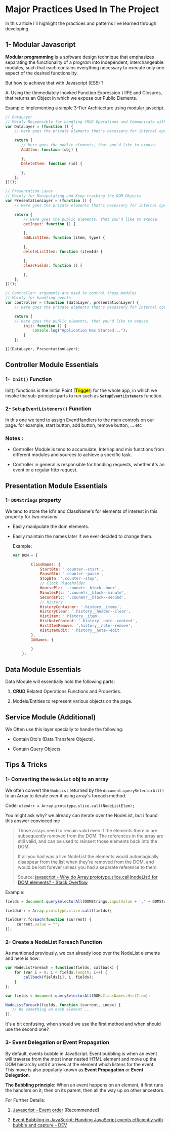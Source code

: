 # Major Practices Used In The Project

In this article i'll highlight the practices and patterns i've learned through developing.

## 1- Modular Javascript

**Modular programming** is a software design technique that emphasizes separating the functionality of a *program* into independent, interchangeable modules, such that each contains everything necessary to execute only one aspect of the desired functionality.

But how to achieve that with Javascript (ES5) ?

A: Using the (Immediately Inovked Function Expression ) IIFE and Closures, that returns an Object in which we expose our Public Elements.

Example: Implementing a simple 3-Tier Architecture using modular javscript.

```javascript
// DataLayer
// Mainly Responsible for handling CRUD Operations and Communicate with the DB
var DataLayer = (function () {
    // Here goes the private elements that's necessary for internal operations.

    return {
       // Here goes the public elements, that you'd like to expose.
       AddItem: function (obj) {

       },
       DeleteItem: function (id) {

       },
    };
})();

// Presentation Layer
// Mainly for Manipulating and Keep tracking the DOM Objects
var PresentationLayer = (function () {
    // Here goes the private elements that's necessary for internal operations.   

    return {
        // Here goes the public elements, that you'd like to expose.
        getInput: function () {

        },
        addListItem: function (item, type) {

        },
        deleteListItem: function (itemId) {

        },
        clearFields: function () {

        },
    };
})();

// Controller: arguments are used to control these modules
// Mainly for handling events
var controller = (function (dataLayer, presentationLayer) {
    // Here goes the private elements that's necessary for internal operations.

    return {
    // Here goes the public elements, that you'd like to expose.
        init: function () {
            console.log("Application Has Started...");
        }
    };

})(DataLayer, PresentationLayer);
```

## 

## Controller Module Essentials

### 1-` Init()` Function

Init() functions is the Initial Point (<mark>Trigger</mark>)  for the whole app, in which we invoke the sub-principle parts to run such as **`SetupEventListeners`** function.

### 2-  `SetupEventListeners()` Function

In this one we tend to assign EventHandlers to the main controls on our page. for example, start button, add button, remove button, ... etc

### Notes :

- Controller Module is tend to accumulate, Interlap and mix functions from different modules and sources to achieve a specific task. 

- Controller in general is responsible for handling requests, whether it's an event or a regular http request.

## Presentation Module Essentials

### 1- `DOMStrings` property

We tend to store the Id's and ClassName's for elements of  interest in this property for two reasons: 

- Easily manipulate the dom elements.

- Easily maintain the names later if we ever decided to change them.
  
  Example:
  
  ```javascript
  var DOM = {
  
          ClassNames: {
              StartBtn: '.counter--start',
              PauseBtn: '.counter--pause',
              StopBtn: '.counter--stop',
              // Clock Placeholder
              HoursePlc: '.counetr__block--hour',
              MinutesPlc: '.counetr__block--minute',
              SecondsPlc: '.counetr__block--second',
              // History
              HistoryContainer: '.history__items',
              HistoryClear: '.history__header--clear',
              HistItem: '.history__item',
              HistNoteContent: '.history__note--content',
              HistItemRemove: '.history__note--remove',
              HistItemEdit: '.history__note--edit'
          },
          IdNames: {
  
          }
      };
  ```

## Data Module Essentials

Data Module will essentially hold the following parts:

1. **CRUD** Related Operations Functions and Properties.

2. Models/Entities to represent various objects on the page.

## Service Module (Additional)

We Often use this layer specially to handle the following:

- Contain Dto's (Data Transfere Objects).

- Contain Query Objects.

## Tips & Tricks

### 1- Converting the `NodeList` obj to an array

We often convert the `NodeList` returned by the `document.querySelectorAll()` to an Array to iterate over it using array's foreach method. 

Code: `elemArr = Array.prototype.slice.call(NodeListElem);`

You might ask why? we already can iterate over the NodeList, but i found this answer convinced me 

> Those arrays need to remain valid even if the elements there in are subsequently removed from the DOM. The references in the array are still valid, and can be used to reinsert those elements back into the DOM.  
> 
> If all you had was a live NodeList the elements would automagically disappear from the list when they're removed from the DOM, and would be lost forever unless you had a separate reference to them.
> 
> Source: [javascript - Why do Array.prototype.slice.call(nodeList) for DOM elements? - Stack Overflow](https://stackoverflow.com/questions/13295361/why-do-array-prototype-slice-callnodelist-for-dom-elements)

Example:

```javascript
fields = document.querySelectorAll(DOMStrings.inputValue + ',' + DOMStrings.inputDescription);

fieldsArr = Array.prototype.slice.call(fields);

fieldsArr.forEach(function (current) {
     current.value = "";
});
```

### 2- Create a NodeList Foreach Function

As mentioned previously, we can already loop over the NodeList elements and here is how: 

```javascript
var NodeListForeach = function(fields, callback) {
    for (var i = 0; i < fields.length; i++) {
        callback(fields[i], i, fields);
    }
};

var fields = document.querySelectorAll(DOM.ClassNames.HistItem);

NodeListForeach(fields, function (current, index) {
   // Do something on each element ...              
});
```

It's a bit confusing, when should we use the first method and when should use the second one?

### 3- Event Delegation or Event Propagation

By default, events bubble in JavaScript. Event bubbling is when an event will traverse from the most inner nested HTML element and move up the DOM hierarchy until it arrives at the element which listens for the event. This move is also popularly known as **Event Propagation** or **Event Delegation**.

**The Bubbling principle:** When an event happens on an element, it first runs the handlers on it, then on its parent, then all the way up on other ancestors.

For Further Details:

1. [Javascript - Event order](https://www.quirksmode.org/js/events_order.html) [Recommended]

2. [Event Bubbling in JavaScript: Handing JavaScript events efficiently with bubble and capture - DEV](https://dev.to/shimphillip/handing-javascript-events-efficiently-with-bubble-and-capture-4ha5)
